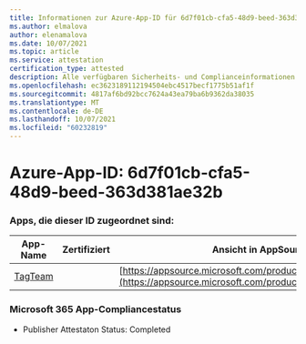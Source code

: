 ```yaml
---
title: Informationen zur Azure-App-ID für 6d7f01cb-cfa5-48d9-beed-363d381ae32b
ms.author: elmalova
author: elenamalova
ms.date: 10/07/2021
ms.topic: article
ms.service: attestation
certification_type: attested
description: Alle verfügbaren Sicherheits- und Complianceinformationen für 6d7f01cb-cfa5-48d9-beed-363d381ae32b.
ms.openlocfilehash: ec3623189112194504ebc4517becf1775b51af1f
ms.sourcegitcommit: 4817af6bd92bcc7624a43ea79ba6b9362da38035
ms.translationtype: MT
ms.contentlocale: de-DE
ms.lasthandoff: 10/07/2021
ms.locfileid: "60232819"
---
```

# <a name="azure-app-id-6d7f01cb-cfa5-48d9-beed-363d381ae32b"></a>Azure-App-ID: 6d7f01cb-cfa5-48d9-beed-363d381ae32b


### <a name="apps-associated-with-this-id"></a>Apps, die dieser ID zugeordnet sind:
| **App-Name** | **Zertifiziert** | **Ansicht in AppSource** |
|--------------|---------------|-----------------------|
| [TagTeam](https://docs.microsoft.com/microsoft-365-app-certification/forward/WA200002829) |  | [https://appsource.microsoft.com/product/office/WA200002829](https://appsource.microsoft.com/product/office/WA200002829) |

### <a name="microsoft-365-app-compliance-status"></a>Microsoft 365 App-Compliancestatus
- Publisher Attestaton Status: Completed
